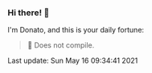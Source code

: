 ### Hi there! 👋 

I'm Donato, and this is your daily fortune:

> 🥠 Does not compile.

Last update: Sun May 16 09:34:41 2021